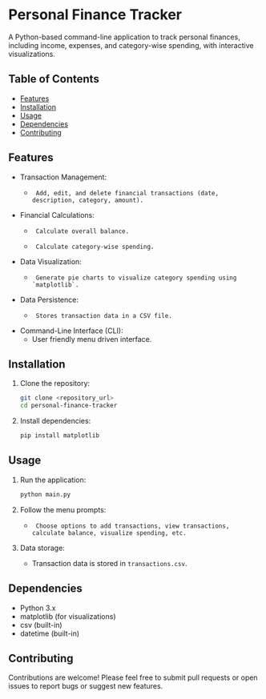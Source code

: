 # Personal Finance Tracker

A Python-based command-line application to track personal finances, including income, expenses, and category-wise spending, with interactive visualizations.

## Table of Contents

- [Features](#features)
- [Installation](#installation)
- [Usage](#usage)
- [Dependencies](#dependencies)
- [Contributing](#contributing)

## Features

-   Transaction Management:
    -      Add, edit, and delete financial transactions (date, description, category, amount).
-   Financial Calculations:
    -      Calculate overall balance.
    -      Calculate category-wise spending.
-   Data Visualization:
    -      Generate pie charts to visualize category spending using `matplotlib`.
-   Data Persistence:
    -      Stores transaction data in a CSV file.
-   Command-Line Interface (CLI):
    -   User friendly menu driven interface.

## Installation

1.  Clone the repository:

    ```bash
    git clone <repository_url>
    cd personal-finance-tracker
    ```

2.  Install dependencies:

    ```bash
    pip install matplotlib
    ```

## Usage

1.  Run the application:

    ```bash
    python main.py
    ```

2.  Follow the menu prompts:

    -      Choose options to add transactions, view transactions, calculate balance, visualize spending, etc.

3.  Data storage:

    -   Transaction data is stored in `transactions.csv`.

## Dependencies

-   Python 3.x
-   matplotlib (for visualizations)
-   csv (built-in)
-   datetime (built-in)

## Contributing

Contributions are welcome! Please feel free to submit pull requests or open issues to report bugs or suggest new features.
